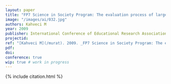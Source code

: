 ```yaml
---
layout: paper
title: "FP7 Science in Society Program: The evaluation process of large scale proposals for coordination and support actions"
image: "/images/ai/032.jpg"
authors: Kahveci M
year: 2009
publisher: International Conference of Educational Research Association Turkey (EAB)
projectid:
ref: "[Kahveci M](/murat). 2009. _FP7 Science in Society Program: The evaluation process of large scale proposals for coordination and support actions_. Paper presented at the International Conference of Educational Research Association Turkey (EAB). Canakkale, Turkey. May 1 - 3, 2009."
pdf:
doi:
conference: true
wip: true # work in progress 
---
```


{% include citation.html %}